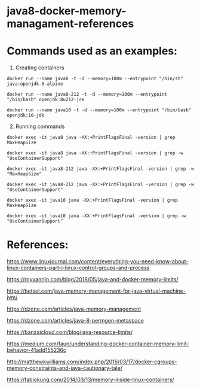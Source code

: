 # java8-docker-memory-managament-references

# Commands used as an examples:
1) Creating containers

`docker run --name java8 -t -d --memory=100m --entrypoint "/bin/sh" java:openjdk-8-alpine`

`docker run --name java8-212 -t -d --memory=100m --entrypoint "/bin/bash" openjdk:8u212-jre`

`docker run --name java10 -t -d --memory=100m --entrypoint "/bin/bash" openjdk:10-jdk`

2) Running commands

`docker exec -it java8 java -XX:+PrintFlagsFinal -version | grep MaxHeapSize`

`docker exec -it java8 java -XX:+PrintFlagsFinal -version | grep -w "UseContainerSupport"`

`docker exec -it java8-212 java -XX:+PrintFlagsFinal -version | grep -w "MaxHeapSize"`

`docker exec -it java8-212 java -XX:+PrintFlagsFinal -version | grep -w "UseContainerSupport"`

`docker exec -it java10 java -XX:+PrintFlagsFinal -version | grep MaxHeapSize`

`docker exec -it java10 java -XX:+PrintFlagsFinal -version | grep -w "UseContainerSupport"`

# References:

https://www.linuxjournal.com/content/everything-you-need-know-about-linux-containers-part-i-linux-control-groups-and-process

https://royvanrijn.com/blog/2018/05/java-and-docker-memory-limits/

https://betsol.com/java-memory-management-for-java-virtual-machine-jvm/

https://dzone.com/articles/java-memory-management

https://dzone.com/articles/java-8-permgen-metaspace

https://banzaicloud.com/blog/java-resource-limits/

https://medium.com/faun/understanding-docker-container-memory-limit-behavior-41add155236c

http://matthewkwilliams.com/index.php/2016/03/17/docker-cgroups-memory-constraints-and-java-cautionary-tale/

https://fabiokung.com/2014/03/13/memory-inside-linux-containers/
